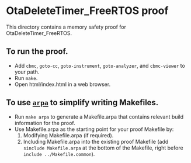 # OtaDeleteTimer_FreeRTOS proof

This directory contains a memory safety proof for OtaDeleteTimer_FreeRTOS.

## To run the proof.

- Add `cbmc`, `goto-cc`, `goto-instrument`, `goto-analyzer`, and `cbmc-viewer`
  to your path.
- Run `make`.
- Open html/index.html in a web browser.

## To use [`arpa`](https://awslabs.github.io/aws-proof-build-assistant/) to simplify writing Makefiles.

- Run `make arpa` to generate a Makefile.arpa that contains relevant build
  information for the proof.
- Use Makefile.arpa as the starting point for your proof Makefile by:
  1. Modifying Makefile.arpa (if required).
  2. Including Makefile.arpa into the existing proof Makefile (add
     `sinclude Makefile.arpa` at the bottom of the Makefile, right before
     `include ../Makefile.common`).
